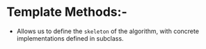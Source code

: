 # Template Methods:-

- Allows us to define the `skeleton` of the algorithm, with concrete implementations defined in subclass.